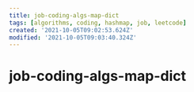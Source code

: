 ```yaml
---
title: job-coding-algs-map-dict
tags: [algorithms, coding, hashmap, job, leetcode]
created: '2021-10-05T09:02:53.624Z'
modified: '2021-10-05T09:03:40.324Z'
---
```


# job-coding-algs-map-dict


